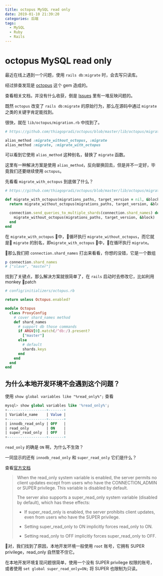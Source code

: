 ```yaml
---
title: octopus MySQL read only
date: 2019-01-10 21:39:20
categories: 后端
tags:
  - MySQL
  - Ruby
  - Rails
---
```

# octopus MySQL read only

最近在线上遇到一个问题，使用 `rails db:migrate` 时，会去写只读库。

经过排查发现是 [octopus](https://github.com/thiagopradi/octopus) 这个 gem 造成的。

查看相关文档，并没有什么收获，倒是 [Issues](https://github.com/thiagopradi/octopus/issues/345) 里有一堆反映问题的。

既然 `octopus` 改变了 `rails db:migrate` 的原始行为，那么在源码中通过 `migrate` 之类的关键字肯定能找到。

很快，就在 `lib/octopus/migration.rb` 中找到了。

```ruby
# https://github.com/thiagopradi/octopus/blob/master/lib/octopus/migration.rb#L70

alias_method :migrate_without_octopus, :migrate
alias_method :migrate, :migrate_with_octopus
```

可以看到它使用 `alias_method` 这种别名，替换了 `migrate` 函数。

这里有一种解决方案是使用 `alias_method`，反向替换回去，但是并不一定好，毕竟我们还要继续使用 `octopus`。

先看看 `migrate_with_octopus` 到底做了什么？

```ruby
# https://github.com/thiagopradi/octopus/blob/master/lib/octopus/migration.rb#L157

def migrate_with_octopus(migrations_paths, target_version = nil, &block)
  return migrate_without_octopus(migrations_paths, target_version, &block) unless connection.is_a?(Octopus::Proxy)

  connection.send_queries_to_multiple_shards(connection.shard_names) do
    migrate_without_octopus(migrations_paths, target_version, &block)
  end
end
```

在 `migrate_with_octopus` 中，循环执行 `migrate_without_octopus`，而它就是 `migrate` 的别名，即`migrate_with_octopus` 中，在循环执行 `migrate`。

那么我们把 `connection.shard_names` 打出来看看，你想的没错，它是一个数组

```ruby
p connection.shard_names
# ["slave", "master"]
```

找到了关键点，那么解决方案就很简单了，在 `rails` 启动时去修改它，比如利用 monkey patch

```ruby
# config/initializers/octopus.rb

return unless Octopus.enabled?

module Octopus
  class ProxyConfig
    # cover shard_names method
    def shard_names
      # support db those commands
      if ARGV[0].match(/^db:/).present?
        ["master"]
      else
        # default
        shards.keys
      end
    end
  end
end
```

## 为什么本地开发环境不会遇到这个问题？

使用 `show global variables like "%read_only%";` 查看

```sql
mysql> show global variables like '%read_only%';
+------------------+-------+
| Variable_name    | Value |
+------------------+-------+
| innodb_read_only | OFF   |
| read_only        | ON    |
| super_read_only  | OFF   |
+------------------+-------+
```

`read_only` 的确是 `ON` 啊，为什么不生效？

一同显示的还有 `innodb_read_only` 和 `super_read_only` 它们是什么？

查看[官方文档](https://dev.mysql.com/doc/refman/8.0/en/server-system-variables.html#sysvar_read_only)

> When the read_only system variable is enabled, the server permits no client updates except from users who have the CONNECTION_ADMIN or SUPER privilege. This variable is disabled by default.
>
> The server also supports a super_read_only system variable (disabled by default), which has these effects:
>
> - If super_read_only is enabled, the server prohibits client updates, even from users who have the SUPER privilege.
>
> - Setting super_read_only to ON implicitly forces read_only to ON.
>
> - Setting read_only to OFF implicitly forces super_read_only to OFF.

对，我们找到了原因，本地开发环境一般使用 `root` 账号，它拥有 SUPER privilege，read_only 自然管不住它。

在本地开发环境复现问题很简单，使用一个没有 SUPER privilege 权限的账号，或者使用 `set global super_read_only=ON;` 将 SUPER 也限制为只读。